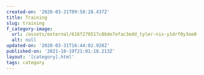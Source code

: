 ```yaml
---
created-on: '2020-03-31T09:58:28.437Z'
title: Training
slug: training
f_category-image:
  url: /assets/external/616f270517c86de7efac3edd_tyler-nix-y1drf0y3oe0-unsplash.jpg
  alt: null
updated-on: '2020-03-31T16:44:02.928Z'
published-on: '2021-10-19T21:01:18.213Z'
layout: '[category].html'
tags: category
---
```



